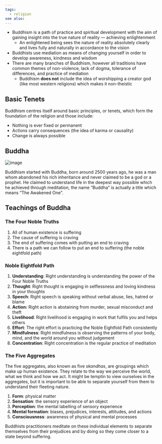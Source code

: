 ```yaml
---
tags:
  - religion
see also:
---
```

- Buddhism is a path of practice and spiritual development with the aim of gaining insight into the true nature of reality — achieving enlightenment
  - An enlightened being sees the nature of reality absolutely clearly and lives fully and naturally in accordance to the vision
- Buddhists use mediation as means of changing yourself in order to develop awareness, kindness and wisdom
- There are many branches of Buddhism, however all traditions have common themes of non-violence, lack of dogma, tolerance of differences, and practice of mediation
  - Buddhism **does not** include the idea of worshipping a creator god (like most western religions) which makes it non-theistic

## Basic Tenets

Buddhism centres itself around basic principles, or tenets, which form the foundation of the religion and those include:

- Nothing is ever fixed or permanent
- Actions carry consequences (the idea of karma or causality)
- Change is always possible

## Buddha

![image](https://images.unsplash.com/photo-1550141627-edb66a32a2eb?crop=entropy&cs=tinysrgb&fit=max&fm=jpg&ixid=MnwxNDIyNzR8MHwxfHNlYXJjaHwxMXx8YnVkZGhhfGVufDB8fHx8MTYxODA0ODUwMA&ixlib=rb-1.2.1&q=80&w=1080)

Buddhism started with Buddha, born around 2500 years ago, he was a man whom abandoned his rich inheritance and never claimed to be a god or a prophet. He claimed to understand life in the deepest way possible which he achieved through meditation, the name “Buddha” is actually a title which means “The Awakened One”.

## Teachings of Buddha

### The Four Noble Truths

1. All of human existence is suffering
2. The cause of suffering is craving
3. The end of suffering comes with putting an end to craving
4. There is a path we can follow to put an end to suffering (the noble eightfold path)

### Noble Eightfold Path

1. **Understanding**: Right understanding is understanding the power of the Four Noble Truths
2. **Thought**: Right thought is engaging in selflessness and loving kindness in your thoughts
3. **Speech**: Right speech is speaking without verbal abuse, lies, hatred or blame
4. **Action:** Right action is abstaining from murder, sexual misconduct and theft
5. **Livelihood**: Right livelihood is engaging in work that fulfils you and helps others
6. **Effort**: The right effort is practicing the Noble Eightfold Path consistently
7. **Mindfulness**: Right mindfulness is observing the patterns of your body, mind, and the world around you without judgement
8. **Concentration**: Right concentration is the regular practice of meditation

### The Five Aggregates

The five aggregates, also known as five _skandhas_, are groupings which make up human existence. They relate to the way we perceive the world, what we think and how we act. It might be temptin to view ourselves in the aggregates, but it is important to be able to separate yourself from them to understand their fleeting nature.

1. **Form**: physical matter
2. **Sensation**: the sensory experience of an object
3. **Perception**: the mental labelling of sensory experience
4. **Mental formation**: biases, prejudices, interests, attitudes, and actions
5. **Consciousness**: awareness of physical and mental processes

Buddhists practitioners meditate on these individual elements to separate themselves from their prejudices and by doing so they come closer to a state beyond suffering.
